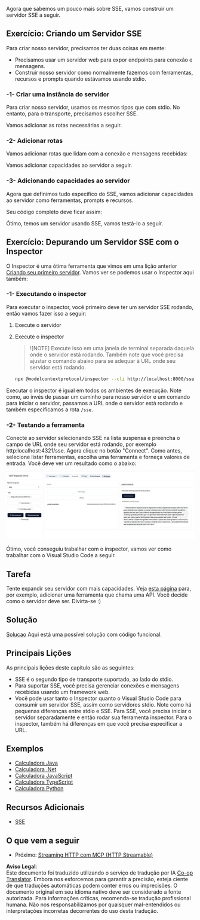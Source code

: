 <!--
CO_OP_TRANSLATOR_METADATA:
{
  "original_hash": "d90ca3d326c48fab2ac0ebd3a9876f59",
  "translation_date": "2025-07-04T17:02:11+00:00",
  "source_file": "03-GettingStarted/05-sse-server/README.md",
  "language_code": "br"
}
-->
Agora que sabemos um pouco mais sobre SSE, vamos construir um servidor SSE a seguir.

## Exercício: Criando um Servidor SSE

Para criar nosso servidor, precisamos ter duas coisas em mente:

- Precisamos usar um servidor web para expor endpoints para conexão e mensagens.
- Construir nosso servidor como normalmente fazemos com ferramentas, recursos e prompts quando estávamos usando stdio.

### -1- Criar uma instância do servidor

Para criar nosso servidor, usamos os mesmos tipos que com stdio. No entanto, para o transporte, precisamos escolher SSE.

Vamos adicionar as rotas necessárias a seguir.

### -2- Adicionar rotas

Vamos adicionar rotas que lidam com a conexão e mensagens recebidas:

Vamos adicionar capacidades ao servidor a seguir.

### -3- Adicionando capacidades ao servidor

Agora que definimos tudo específico do SSE, vamos adicionar capacidades ao servidor como ferramentas, prompts e recursos.

Seu código completo deve ficar assim:

Ótimo, temos um servidor usando SSE, vamos testá-lo a seguir.

## Exercício: Depurando um Servidor SSE com o Inspector

O Inspector é uma ótima ferramenta que vimos em uma lição anterior [Criando seu primeiro servidor](/03-GettingStarted/01-first-server/README.md). Vamos ver se podemos usar o Inspector aqui também:

### -1- Executando o inspector

Para executar o inspector, você primeiro deve ter um servidor SSE rodando, então vamos fazer isso a seguir:

1. Execute o servidor

1. Execute o inspector

    > ![NOTE]
    > Execute isso em uma janela de terminal separada daquela onde o servidor está rodando. Também note que você precisa ajustar o comando abaixo para se adequar à URL onde seu servidor está rodando.

    ```sh
    npx @modelcontextprotocol/inspector --cli http://localhost:8000/sse --method tools/list
    ```

Executar o inspector é igual em todos os ambientes de execução. Note como, ao invés de passar um caminho para nosso servidor e um comando para iniciar o servidor, passamos a URL onde o servidor está rodando e também especificamos a rota `/sse`.

### -2- Testando a ferramenta

Conecte ao servidor selecionando SSE na lista suspensa e preencha o campo de URL onde seu servidor está rodando, por exemplo http:localhost:4321/sse. Agora clique no botão "Connect". Como antes, selecione listar ferramentas, escolha uma ferramenta e forneça valores de entrada. Você deve ver um resultado como o abaixo:

![Servidor SSE rodando no inspector](../../../../translated_images/sse-inspector.d86628cc597b8fae807a31d3d6837842f5f9ee1bcc6101013fa0c709c96029ad.br.png)

Ótimo, você conseguiu trabalhar com o inspector, vamos ver como trabalhar com o Visual Studio Code a seguir.

## Tarefa

Tente expandir seu servidor com mais capacidades. Veja [esta página](https://api.chucknorris.io/) para, por exemplo, adicionar uma ferramenta que chama uma API. Você decide como o servidor deve ser. Divirta-se :)

## Solução

[Solucao](./solution/README.md) Aqui está uma possível solução com código funcional.

## Principais Lições

As principais lições deste capítulo são as seguintes:

- SSE é o segundo tipo de transporte suportado, ao lado do stdio.
- Para suportar SSE, você precisa gerenciar conexões e mensagens recebidas usando um framework web.
- Você pode usar tanto o Inspector quanto o Visual Studio Code para consumir um servidor SSE, assim como servidores stdio. Note como há pequenas diferenças entre stdio e SSE. Para SSE, você precisa iniciar o servidor separadamente e então rodar sua ferramenta inspector. Para o inspector, também há diferenças em que você precisa especificar a URL.

## Exemplos

- [Calculadora Java](../samples/java/calculator/README.md)
- [Calculadora .Net](../../../../03-GettingStarted/samples/csharp)
- [Calculadora JavaScript](../samples/javascript/README.md)
- [Calculadora TypeScript](../samples/typescript/README.md)
- [Calculadora Python](../../../../03-GettingStarted/samples/python)

## Recursos Adicionais

- [SSE](https://developer.mozilla.org/en-US/docs/Web/API/Server-sent_events)

## O que vem a seguir

- Próximo: [Streaming HTTP com MCP (HTTP Streamable)](../06-http-streaming/README.md)

**Aviso Legal**:  
Este documento foi traduzido utilizando o serviço de tradução por IA [Co-op Translator](https://github.com/Azure/co-op-translator). Embora nos esforcemos para garantir a precisão, esteja ciente de que traduções automáticas podem conter erros ou imprecisões. O documento original em seu idioma nativo deve ser considerado a fonte autorizada. Para informações críticas, recomenda-se tradução profissional humana. Não nos responsabilizamos por quaisquer mal-entendidos ou interpretações incorretas decorrentes do uso desta tradução.